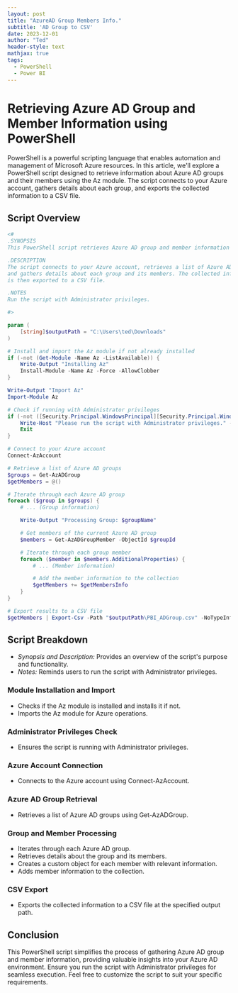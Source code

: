 ```yaml
---
layout: post
title: "AzureAD Group Members Info."
subtitle: 'AD Group to CSV'
date: 2023-12-01
author: "Ted"
header-style: text
mathjax: true
tags:
  - PowerShell
  - Power BI
---
```


# Retrieving Azure AD Group and Member Information using PowerShell

PowerShell is a powerful scripting language that enables automation and management of Microsoft Azure resources. In this article, we'll explore a PowerShell script designed to retrieve information about Azure AD groups and their members using the Az module. The script connects to your Azure account, gathers details about each group, and exports the collected information to a CSV file.

## Script Overview

```powershell
<#
.SYNOPSIS
This PowerShell script retrieves Azure AD group and member information using the Az module.

.DESCRIPTION
The script connects to your Azure account, retrieves a list of Azure AD groups, 
and gathers details about each group and its members. The collected information 
is then exported to a CSV file.

.NOTES
Run the script with Administrator privileges.

#>

param (
    [string]$outputPath = "C:\Users\ted\Downloads"
)

# Install and import the Az module if not already installed
if (-not (Get-Module -Name Az -ListAvailable)) {
    Write-Output "Installing Az"
    Install-Module -Name Az -Force -AllowClobber
}

Write-Output "Import Az"
Import-Module Az

# Check if running with Administrator privileges
if (-not ([Security.Principal.WindowsPrincipal][Security.Principal.WindowsIdentity]::GetCurrent()).IsInRole([Security.Principal.WindowsBuiltInRole]::Administrator)) {
    Write-Host "Please run the script with Administrator privileges." -ForegroundColor Red
    Exit
}

# Connect to your Azure account
Connect-AzAccount

# Retrieve a list of Azure AD groups
$groups = Get-AzADGroup
$getMembers = @()

# Iterate through each Azure AD group
foreach ($group in $groups) {
    # ... (Group information)

    Write-Output "Processing Group: $groupName"

    # Get members of the current Azure AD group
    $members = Get-AzADGroupMember -ObjectId $groupId

    # Iterate through each group member
    foreach ($member in $members.AdditionalProperties) {
        # ... (Member information)

        # Add the member information to the collection
        $getMembers += $getMembersInfo
    }
}

# Export results to a CSV file
$getMembers | Export-Csv -Path "$outputPath\PBI_ADGroup.csv" -NoTypeInformation
```

## Script Breakdown

- *Synopsis and Description:* Provides an overview of the script's purpose and functionality.
- *Notes:* Reminds users to run the script with Administrator privileges.

### Module Installation and Import

- Checks if the Az module is installed and installs it if not.
- Imports the Az module for Azure operations.

### Administrator Privileges Check

- Ensures the script is running with Administrator privileges.

### Azure Account Connection

- Connects to the Azure account using Connect-AzAccount.

### Azure AD Group Retrieval

- Retrieves a list of Azure AD groups using Get-AzADGroup.

### Group and Member Processing

- Iterates through each Azure AD group.
- Retrieves details about the group and its members.
- Creates a custom object for each member with relevant information.
- Adds member information to the collection.

### CSV Export

- Exports the collected information to a CSV file at the specified output path.

## Conclusion

This PowerShell script simplifies the process of gathering Azure AD group and member information, providing valuable insights into your Azure AD environment. Ensure you run the script with Administrator privileges for seamless execution. Feel free to customize the script to suit your specific requirements.
